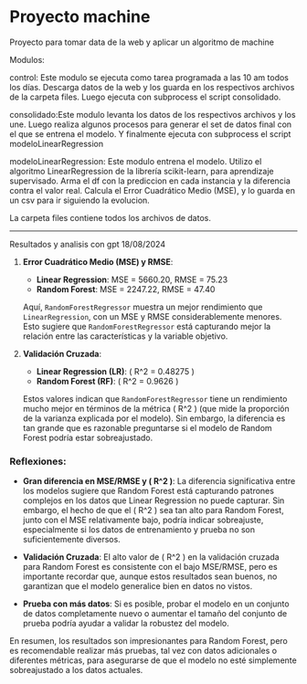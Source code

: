 # Proyecto machine
Proyecto para tomar data de la web y aplicar un algoritmo de machine

Modulos:

control: Este modulo se ejecuta como tarea programada a las 10 am todos los días.
Descarga datos de la web y los guarda en los respectivos archivos de la carpeta files.
Luego ejecuta con subprocess el script consolidado.

consolidado:Este modulo levanta los datos de los respectivos archivos y los une.
Luego realiza algunos procesos para generar el set de datos final con el que se entrena el modelo.
Y finalmente ejecuta con subprocess el script modeloLinearRegression

modeloLinearRegression: Este modulo entrena el modelo. 
Utilizo el algoritmo LinearRegression de la librería scikit-learn, para aprendizaje supervisado.
Arma el df con la prediccion en cada instancia y la diferencia contra el valor real.
Calcula el Error Cuadrático Medio (MSE), y lo guarda en un csv para ir siguiendo la evolucion.

La carpeta files contiene todos los archivos de datos.

------------------------------------------------------------------------------------------------
Resultados y analisis con gpt 18/08/2024

1. **Error Cuadrático Medio (MSE) y RMSE**:
   - **Linear Regression**: MSE = 5660.20, RMSE = 75.23
   - **Random Forest**: MSE = 2247.22, RMSE = 47.40
   
   Aquí, `RandomForestRegressor` muestra un mejor rendimiento que `LinearRegression`, con un MSE y RMSE considerablemente menores. Esto sugiere que `RandomForestRegressor` está capturando mejor la relación entre las características y la variable objetivo.

2. **Validación Cruzada**:
   - **Linear Regression (LR)**: \( R^2 = 0.48275 \)
   - **Random Forest (RF)**: \( R^2 = 0.9626 \)
   
   Estos valores indican que `RandomForestRegressor` tiene un rendimiento mucho mejor en términos de la métrica \( R^2 \) (que mide la proporción de la varianza explicada por el modelo). Sin embargo, la diferencia es tan grande que es razonable preguntarse si el modelo de Random Forest podría estar sobreajustado.

### Reflexiones:

- **Gran diferencia en MSE/RMSE y \( R^2 \)**: La diferencia significativa entre los modelos sugiere que Random Forest está capturando patrones complejos en los datos que Linear Regression no puede capturar. Sin embargo, el hecho de que el \( R^2 \) sea tan alto para Random Forest, junto con el MSE relativamente bajo, podría indicar sobreajuste, especialmente si los datos de entrenamiento y prueba no son suficientemente diversos.

- **Validación Cruzada**: El alto valor de \( R^2 \) en la validación cruzada para Random Forest es consistente con el bajo MSE/RMSE, pero es importante recordar que, aunque estos resultados sean buenos, no garantizan que el modelo generalice bien en datos no vistos.

- **Prueba con más datos**: Si es posible, probar el modelo en un conjunto de datos completamente nuevo o aumentar el tamaño del conjunto de prueba podría ayudar a validar la robustez del modelo.

En resumen, los resultados son impresionantes para Random Forest, pero es recomendable realizar más pruebas, tal vez con datos adicionales o diferentes métricas, para asegurarse de que el modelo no esté simplemente sobreajustado a los datos actuales.

